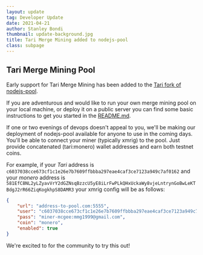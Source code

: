```yaml
---
layout: update
tag: Developer Update
date: 2021-04-21
author: Stanley Bondi
thumbnail: update-background.jpg
title: Tari Merge Mining added to nodejs-pool
class: subpage
---
```


## Tari Merge Mining Pool

Early support for Tari Merge Mining has been added to the [Tari fork of nodejs-pool](https://github.com/tari-project/nodejs-pool).

If you are adventurous and would like to run your own merge mining pool on your local machine, or deploy it on a public server you can
find some basic instructions to get you started in the [README.md](https://github.com/tari-project/nodejs-pool/blob/tari/README.md#tari-merge-mining).

If one or two evenings of devops doesn't appeal to you, we'll be making our deployment of nodejs-pool available for anyone to use in
the coming days. You'll be able to connect your miner (typically xmrig) to the pool. Just provide concatenated (tari:monero) wallet
addresses and earn both testnet coins.

For example, if your _Tari_ address is `c6037038cce673cf1c1e26e7b7609ffbbba297eae4caf3ce7123a949c7af0162` and your _monero_ address is `581EfC8NL2yLZyavVrY2dGZNsqBzzcU5yE8iLrFwPLkQHxUckaWy8vjeLntrynGoBwLeKTBdgJ2rR66ZiqKogkhpS8DAMR3`
your xmrig config will be as follows:

```json
{
    "url": "address-to-pool.com:5555",
    "user": "c6037038cce673cf1c1e26e7b7609ffbbba297eae4caf3ce7123a949c7af0162:581EfC8NL2yLZyavVrY2dGZNsqBzzcU5yE8iLrFwPLkQHxUckaWy8vjeLntrynGoBwLeKTBdgJ2rR66ZiqKogkhpS8DAMR3",
    "pass": "miner-mcgee:mmg1999@gmail.com",
    "coin": "monero",
    "enabled": true
}
```

We're excited to for the community to try this out!
